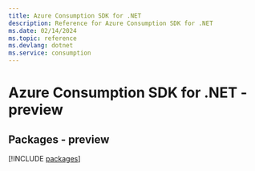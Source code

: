 ```yaml
---
title: Azure Consumption SDK for .NET
description: Reference for Azure Consumption SDK for .NET
ms.date: 02/14/2024
ms.topic: reference
ms.devlang: dotnet
ms.service: consumption
---
```

# Azure Consumption SDK for .NET - preview
## Packages - preview
[!INCLUDE [packages](consumption-index.md)]